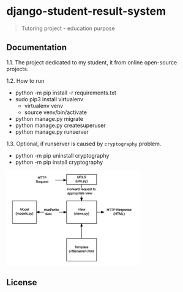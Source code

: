 # django-student-result-system

> Tutoring project - education purpose


## Documentation

1.1. The project dedicated to my student, it from online open-source projects.


1.2. How to run

* python -m pip install -r requirements.txt
* sudo pip3 install virtualenv
    * virtualenv venv
    * source venv/bin/activate
* python manage.py migrate
* python manage.py createsuperuser
* python manage.py runserver

1.3. Optional, if runserver is caused by `cryptography` problem.

* python -m pip uninstall cryptography
* python -m pip install cryptography

<img src="./chart/basic-django.png" alt="chart" width="350">





## License
